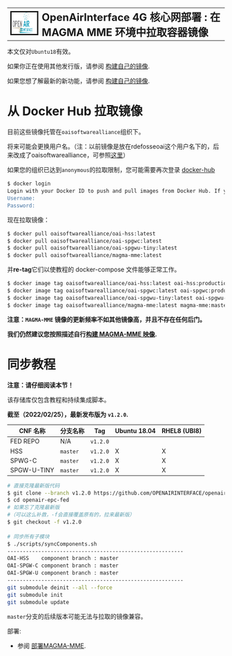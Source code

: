 <table style="border-collapse: collapse; border: none;">
  <tr style="border-collapse: collapse; border: none;">
    <td style="border-collapse: collapse; border: none;">
      <a href="http://www.openairinterface.org/">
         <img src="./images/oai_final_logo.png" alt="" border=3 height=50 width=150>
         </img>
      </a>
    </td>
    <td style="border-collapse: collapse; border: none; vertical-align: center;">
      <b><font size = "5">OpenAirInterface 4G 核心网部署 : 在 MAGMA MME 环境中拉取容器镜像</font></b>
    </td>
  </tr>
</table>

本文仅对`Ubuntu18`有效。 

如果你正在使用其他发行版，请参阅 [构建自己的镜像](./构建MAGMA_MME镜像.md).

如果您想了解最新的新功能，请参阅 [构建自己的镜像](./构建MAGMA_MME镜像.md).

# 从 Docker Hub 拉取镜像 #

目前这些镜像托管在`oaisoftwarealliance`组织下。

将来可能会更换用户名。（注：以前镜像是放在rdefosseoai这个用户名下的，后来改成了oaisoftwarealliance，可参照[这里](https://github.com/OPENAIRINTERFACE/openair-epc-fed/pull/40)）

如果您的组织已达到`anonymous`的拉取限制，您可能需要再次登录 [docker-hub](https://hub.docker.com/) 

```bash
$ docker login
Login with your Docker ID to push and pull images from Docker Hub. If you don't have a Docker ID, head over to https://hub.docker.com to create one.
Username:
Password:
```

现在拉取镜像：

```bash
$ docker pull oaisoftwarealliance/oai-hss:latest
$ docker pull oaisoftwarealliance/oai-spgwc:latest
$ docker pull oaisoftwarealliance/oai-spgwu-tiny:latest
$ docker pull oaisoftwarealliance/magma-mme:latest
```

并**re-tag**它们以使教程的 docker-compose 文件能够正常工作。

```bash
$ docker image tag oaisoftwarealliance/oai-hss:latest oai-hss:production
$ docker image tag oaisoftwarealliance/oai-spgwc:latest oai-spgwc:production
$ docker image tag oaisoftwarealliance/oai-spgwu-tiny:latest oai-spgwu-tiny:production
$ docker image tag oaisoftwarealliance/magma-mme:latest magma-mme:master
```

**注意：`MAGMA-MME` 镜像的更新频率不如其他镜像高，并且不存在任何后门。**

**我们仍然建议您按照描述自行[构建 MAGMA-MME 映像](./构建MAGMA_MME镜像.md).**

# 同步教程 #

**注意：请仔细阅读本节！**

该存储库仅包含教程和持续集成脚本。

**截至（2022/02/25），最新发布版为 `v1.2.0`.**

| CNF 名称    | 分支名称 | Tag        | Ubuntu 18.04 | RHEL8 (UBI8)    |
| ----------- | ----------- | ---------- | ------------ | ----------------|
| FED REPO    | N/A         | `v1.2.0`   |              |                 |
| HSS         | `master`    | `v1.2.0`   | X            | X               |
| SPWG-C      | `master`    | `v1.2.0`   | X            | X               |
| SPGW-U-TINY | `master`    | `v1.2.0`   | X            | X               |

```bash
# 直接克隆最新版代码
$ git clone --branch v1.2.0 https://github.com/OPENAIRINTERFACE/openair-epc-fed.git
$ cd openair-epc-fed
# 如果忘了克隆最新版
#（可以这么补救，-f会直接覆盖原有的，拉来最新版）
$ git checkout -f v1.2.0

# 同步所有子模块
$ ./scripts/syncComponents.sh
---------------------------------------------------------
OAI-HSS    component branch : master
OAI-SPGW-C component branch : master
OAI-SPGW-U component branch : master
---------------------------------------------------------
git submodule deinit --all --force
git submodule init
git submodule update
```

`master`分支的后续版本可能无法与拉取的镜像兼容。

部署:

* 参阅 [部署MAGMA-MME](../docker-compose/magma-mme-demo/README.md).


